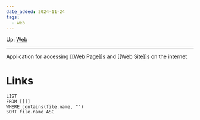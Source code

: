 ```yaml
---
date_added: 2024-11-24
tags:
  - web
---
```

Up: [Web](Web.md)
___
 Application for accessing [[Web Page]]s and [[Web Site]]s on the internet

# Links
```dataview
LIST
FROM [[]]
WHERE contains(file.name, "")
SORT file.name ASC
```
